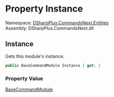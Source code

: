 # Property Instance

Namespace: [DSharpPlus.CommandsNext.Entities](DSharpPlus.CommandsNext.Entities.md)  
Assembly: DSharpPlus.CommandsNext.dll

## <a id="DSharpPlus_CommandsNext_Entities_SingletonCommandModule_Instance"></a>Instance

Gets this module's instance.

```csharp
public BaseCommandModule Instance { get; }
```

### Property Value

[BaseCommandModule](DSharpPlus.CommandsNext.BaseCommandModule.md)

